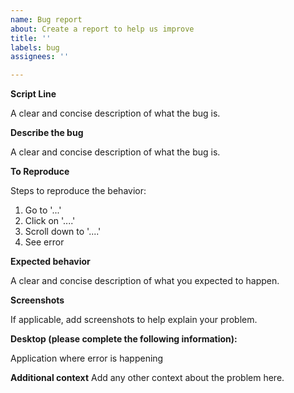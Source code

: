 ```yaml
---
name: Bug report
about: Create a report to help us improve
title: ''
labels: bug
assignees: ''

---
```


**Script Line**

A clear and concise description of what the bug is.


**Describe the bug**

A clear and concise description of what the bug is.

**To Reproduce**

Steps to reproduce the behavior:
1. Go to '...'
2. Click on '....'
3. Scroll down to '....'
4. See error

**Expected behavior**

A clear and concise description of what you expected to happen.

**Screenshots**

If applicable, add screenshots to help explain your problem.

**Desktop (please complete the following information):**

Application where error is happening

**Additional context**
Add any other context about the problem here.
